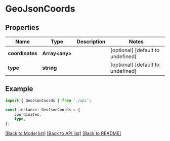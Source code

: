 # GeoJsonCoords


## Properties

Name | Type | Description | Notes
------------ | ------------- | ------------- | -------------
**coordinates** | **Array&lt;any&gt;** |  | [optional] [default to undefined]
**type** | **string** |  | [optional] [default to undefined]

## Example

```typescript
import { GeoJsonCoords } from './api';

const instance: GeoJsonCoords = {
    coordinates,
    type,
};
```

[[Back to Model list]](../README.md#documentation-for-models) [[Back to API list]](../README.md#documentation-for-api-endpoints) [[Back to README]](../README.md)
